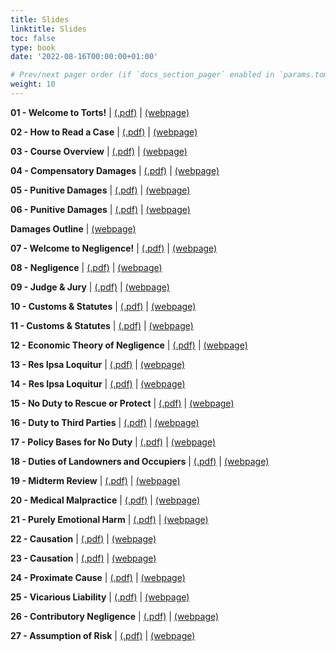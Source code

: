 ```yaml
---
title: Slides
linktitle: Slides
toc: false
type: book
date: '2022-08-16T00:00:00+01:00'

# Prev/next pager order (if `docs_section_pager` enabled in `params.toml`)
weight: 10
---
```



**01 - Welcome to Torts!** | [(.pdf)](/../../torts2025-material/slides/01-welcome-to-torts.pdf) | [(webpage)](/../../torts2025-material/slides/s01-welcome-to-torts)

**02 - How to Read a Case** | [(.pdf)](/../../torts2025-material/slides/02-how-to-read-a-case.pdf) | [(webpage)](/../../torts2025-material/slides/s02-how-to-read-a-case)

**03 - Course Overview** | [(.pdf)](/../../torts2025-material/slides/03-course-overview.pdf) | [(webpage)](/../../torts2025-material/slides/s03-course-overview)

**04 - Compensatory Damages** | [(.pdf)](/../../torts2025-material/slides/04-compensatory-damages.pdf) | [(webpage)](/../../torts2025-material/slides/s04-compensatory-damages)

**05 - Punitive Damages** | [(.pdf)](/../../torts2025-material/slides/05-punitive-damages.pdf) | [(webpage)](/../../torts2025-material/slides/s05-punitive-damages)

**06 - Punitive Damages** | [(.pdf)](/../../torts2025-material/slides/06-punitive-damages.pdf) | [(webpage)](/../../torts2025-material/slides/s06-punitive-damages)

**Damages Outline** | [(webpage)](/../../torts2025-material/slides/damages-outline)

**07 - Welcome to Negligence!** | [(.pdf)](/../../torts2025-material/slides/07-negligence.pdf) | [(webpage)](/../../torts2025-material/slides/s07-negligence)

**08 - Negligence** | [(.pdf)](/../../torts2025-material/slides/08-negligence.pdf) | [(webpage)](/../../torts2025-material/slides/s08-negligence)

**09 - Judge & Jury** | [(.pdf)](/../../torts2025-material/slides/09-judge-jury.pdf) | [(webpage)](/../../torts2025-material/slides/s09-judge-jury)

**10 - Customs & Statutes** | [(.pdf)](/../../torts2025-material/slides/10-customs-statutes.pdf) | [(webpage)](/../../torts2025-material/slides/s10-customs-statutes)

**11 - Customs & Statutes** | [(.pdf)](/../../torts2025-material/slides/11-customs-statutes.pdf) | [(webpage)](/../../torts2025-material/slides/s11-customs-statutes)

**12 - Economic Theory of Negligence** | [(.pdf)](/../../torts2025-material/slides/12-econ.pdf) | [(webpage)](/../../torts2025-material/slides/s12-econ)

**13 - Res Ipsa Loquitur** | [(.pdf)](/../../torts2025-material/slides/13-res-ipsa.pdf) | [(webpage)](/../../torts2025-material/slides/s13-res-ipsa)

**14 - Res Ipsa Loquitur** | [(.pdf)](/../../torts2025-material/slides/14-res-ipsa.pdf) | [(webpage)](/../../torts2025-material/slides/s14-res-ipsa)

**15 - No Duty to Rescue or Protect** | [(.pdf)](/../../torts2025-material/slides/15-no-duty.pdf) | [(webpage)](/../../torts2025-material/slides/s15-no-duty)

**16 - Duty to Third Parties** | [(.pdf)](/../../torts2025-material/slides/16-3rd-party.pdf) | [(webpage)](/../../torts2025-material/slides/s16-3rd-party)

**17 - Policy Bases for No Duty** | [(.pdf)](/../../torts2025-material/slides/17-policy.pdf) | [(webpage)](/../../torts2025-material/slides/s17-policy)

**18 - Duties of Landowners and Occupiers** | [(.pdf)](/../../torts2025-material/slides/18-landowners.pdf) | [(webpage)](/../../torts2025-material/slides/s18-landowners)

**19 - Midterm Review** | [(.pdf)](/../../torts2025-material/slides/19-midterm.pdf) | [(webpage)](/../../torts2025-material/slides/s19-midterm)

**20 - Medical Malpractice** | [(.pdf)](/../../torts2025-material/slides/20-medical.pdf) | [(webpage)](/../../torts2025-material/slides/s20-medical)

**21 - Purely Emotional Harm** | [(.pdf)](/../../torts2025-material/slides/21-nied.pdf) | [(webpage)](/../../torts2025-material/slides/s21-nied)

**22 - Causation** | [(.pdf)](/../../torts2025-material/slides/22-causation.pdf) | [(webpage)](/../../torts2025-material/slides/s22-causation)

**23 - Causation** | [(.pdf)](/../../torts2025-material/slides/23-causation.pdf) | [(webpage)](/../../torts2025-material/slides/s23-causation)

**24 - Proximate Cause** | [(.pdf)](/../../torts2025-material/slides/24-proximate-cause.pdf) | [(webpage)](/../../torts2025-material/slides/s24-proximate-cause)

**25 - Vicarious Liability** | [(.pdf)](/../../torts2025-material/slides/25-vicarious-liability.pdf) | [(webpage)](/../../torts2025-material/slides/s25-vicarious-liability)

**26 - Contributory Negligence** | [(.pdf)](/../../torts2025-material/slides/26-contributory-negligence.pdf) | [(webpage)](/../../torts2025-material/slides/s26-contributory-negligence)

**27 - Assumption of Risk** | [(.pdf)](/../../torts2025-material/slides/27-assumption.pdf) | [(webpage)](/../../torts2025-material/slides/s27-assumption)